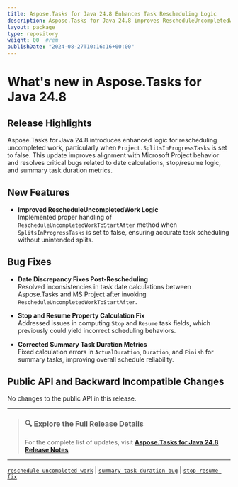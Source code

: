 ```yaml
---
title: Aspose.Tasks for Java 24.8 Enhances Task Rescheduling Logic
description: Aspose.Tasks for Java 24.8 improves RescheduleUncompletedWorkToStartAfter behavior and fixes key issues in task duration, stop/resume, and summary task calculations
layout: package
type: repository
weight: 00	#rem
publishDate: "2024-08-27T10:16:16+00:00"
---
```


# What's new in Aspose.Tasks for Java 24.8

## Release Highlights

Aspose.Tasks for Java 24.8 introduces enhanced logic for rescheduling uncompleted work, particularly when `Project.SplitsInProgressTasks` is set to false. This update improves alignment with Microsoft Project behavior and resolves critical bugs related to date calculations, stop/resume logic, and summary task duration metrics.

## New Features

- **Improved RescheduleUncompletedWork Logic**  
  Implemented proper handling of `RescheduleUncompletedWorkToStartAfter` method when `SplitsInProgressTasks` is set to false, ensuring accurate task scheduling without unintended splits.

## Bug Fixes

- **Date Discrepancy Fixes Post-Rescheduling**  
  Resolved inconsistencies in task date calculations between Aspose.Tasks and MS Project after invoking `RescheduleUncompletedWorkToStartAfter`.

- **Stop and Resume Property Calculation Fix**  
  Addressed issues in computing `Stop` and `Resume` task fields, which previously could yield incorrect scheduling behaviors.

- **Corrected Summary Task Duration Metrics**  
  Fixed calculation errors in `ActualDuration`, `Duration`, and `Finish` for summary tasks, improving overall schedule reliability.

## Public API and Backward Incompatible Changes

No changes to the public API in this release.

---

> ### 🔍 Explore the Full Release Details  
>
> For the complete list of updates, visit **[Aspose.Tasks for Java 24.8 Release Notes](https://releases.aspose.com/tasks/java/release-notes/2024/aspose-tasks-for-java-24-8-release-notes/)**

---

[`reschedule uncompleted work`](https://search.aspose.com/q/reschedule-uncompleted-work.html) | [`summary task duration bug`](https://search.aspose.com/q/summary-task-duration-bug.html) | [`stop resume fix`](https://search.aspose.com/q/stop-resume-fix.html)
